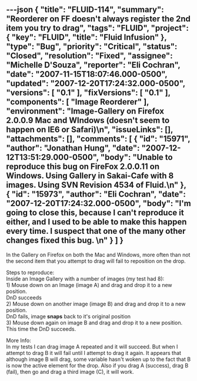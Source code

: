 ---json
{
  "title": "FLUID-114",
  "summary": "Reorderer on FF doesn't always register the 2nd item you try to drag",
  "tags": "FLUID",
  "project": {
    "key": "FLUID",
    "title": "Fluid Infusion"
  },
  "type": "Bug",
  "priority": "Critical",
  "status": "Closed",
  "resolution": "Fixed",
  "assignee": "Michelle D'Souza",
  "reporter": "Eli Cochran",
  "date": "2007-11-15T18:07:46.000-0500",
  "updated": "2007-12-20T17:24:32.000-0500",
  "versions": [
    "0.1"
  ],
  "fixVersions": [
    "0.1"
  ],
  "components": [
    "Image Reorderer"
  ],
  "environment": "Image-Gallery on Firefox 2.0.0.9 Mac and WIndows (doesn't seem to happen on IE6 or Safari)\n",
  "issueLinks": [],
  "attachments": [],
  "comments": [
    {
      "id": "15971",
      "author": "Jonathan Hung",
      "date": "2007-12-12T13:51:29.000-0500",
      "body": "Unable to reproduce this bug on FireFox 2.0.0.11 on Windows. Using Gallery in Sakai-Cafe with 8 images. Using SVN Revision 4534 of Fluid.\n"
    },
    {
      "id": "15973",
      "author": "Eli Cochran",
      "date": "2007-12-20T17:24:32.000-0500",
      "body": "I'm going to close this, because I can't reproduce it either, and I used to be able to make this happen every time. I suspect that one of the many other changes fixed this bug.&#x20;\n"
    }
  ]
}
---
In the Gallery on Firefox on both the Mac and Windows, more often than not the second item that you attempt to drag will fail to reposition on the drop. &#x20;

Steps to reproduce:\
Inside an Image Gallery with a number of images (my test had 8):\
1\) Mouse down on an Image (image A) and drag and drop it to a new position.\
DnD succeeds\
2\) Mouse down on another image (image B) and drag and drop it to a new position.\
DnD fails, image **snaps** back to it's original position\
3\) Mouse down again on image B and drag and drop it to a new position.\
This time the DnD succeeds.&#x20;

More Info:\
In my tests I can drag image A repeated and it will succeed. But when I attempt to drag B it will fail until I attempt to drag it again. It appears that although image B will drag, some variable hasn't woken up to the fact that B is now the active element for the drop. Also if you drag A (success), drag B (fail), then go and drag a third image (C), it will work.&#x20;

        